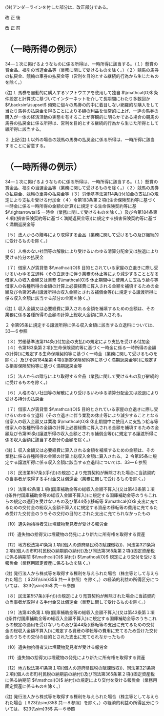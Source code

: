 (注)アンダーラインを付した部分は、改正部分である。

改 正 後

改 正 前

# （一時所得の例示）

34―１次に掲げるようなものに係る所得は、一時所得に該当する。（１）懸賞の賞金品、福引の当選金品等（業務に関して受けるものを除く。）（２）競馬の馬券の払戻金、競輪の車券の払戻金等（営利を目的とする継続的行為から生じたものを除く。）

(注)１ 馬券を自動的に購入するソフトウエアを使用して独自 $\\mathcal{O}$ 条件設定と計算式に基づいてインターネットを介して長期間にわたり多数回か $\\backsim\\supset$ 頻繁に個々の馬券の的中に着目しない網羅的な購入をして当たり馬券の払戻金を得ることにより多額の利益を恒常的に上げ、一連の馬券の購入が一体の経済活動の実態を有することが客観的に明らかである場合の競馬の馬券の払戻金に係る所得は、営利を目的とする継続的行為から生じた所得として雑所得に該当する。

２ 上記(注)１以外の場合の競馬の馬券の払戻金に係る所得は、一時所得に該当することに留意する。

# （一時所得の例示）

34―１次に掲げるようなものに係る所得は、一時所得に該当する。（１）懸賞の賞金品、福引の当選金品等（業務に関して受けるものを除く。）（２）競馬の馬券の払戻金、競輪の車券の払戻金等（３）労働基準法第114条((付加金の支払))の規定により支払を受ける付加金（４）令第183条第２項((生命保険契約等に基づく一時金に係る一時所得の金額の計算))に規定する生命保険契約等に基 $\\rightarrowtail$ 一時金（業務に関して受けるものを除く。）及び令第184条第４項((損害保険契約等に基づく満期返戻金等))に規定する損害保険契約等に基づく満期返戻金等

（５）法人からの贈与により取得する金品（業務に関して受けるもの及び継続的に受けるものを除く。）

（６）人格のない社団等の解散により受けるいわゆる清算分配金又は脱退により受ける持分の払戻金

（７）借家人が賃貸借 $\\mathcal{O}$ 目的とされている家屋の立退きに際し受けるいわゆる立退料（その立退きに伴う業務の休止等により減少することとなる借家人の収入金額又は業務 $\\mathcal{O}$ 休止期間中に使用人に支払う給与等借家人の各種所得の金額の計算上必要経費に算入される金額を補填するための金額及び令第95条((譲渡所得の収入金額とされる補償金等))に規定する譲渡所得に係る収入金額に該当する部分の金額を除く。）

(注)１ 収入金額又は必要経費に算入される金額を補填するための金額は、その業務に係る各種所得の金額の計算上総収入金額に算入される。

２ 令第95条に規定する譲渡所得に係る収入金額に該当する立退料については、33―６参照

（３）労働基準法第114条((付加金の支払))の規定により支払を受ける付加金（４）令第183条第２項((生命保険契約等に基づく一時金に係る一時所得の金額の計算))に規定する生命保険契約等に基づく一時金（業務に関して受けるものを除く。）及び令第184条第４項((損害保険契約等に基づく満期返戻金等))に規定する損害保険契約等に基づく満期返戻金等

（５）法人からの贈与により取得する金品（業務に関して受けるもの及び継続的に受けるものを除く。）

（６）人格のない社団等の解散により受けるいわゆる清算分配金又は脱退により受ける持分の払戻金

（７）借家人が賃貸借 $\\mathcal{O}$ 目的とされている家屋の立退きに際し受けるいわゆる立退料（その立退きに伴う業務の休止等により減少することとなる借家人の収入金額又は業務 $\\mathcal{O}$ 休止期間中に使用人に支払う給与等借家人の各種所得の金額の計算上必要経費に算入される金額を補填するための金額及び令第95条((譲渡所得の収入金額とされる補償金等))に規定する譲渡所得に係る収入金額に該当する部分の金額を除く。）

(注)１ 収入金額又は必要経費に算入される金額を補填するための金額は、その業務に係る各種所得の金額の計算上総収入金額に算入される。２ 令第95条に規定する譲渡所得に係る収入金額に該当する立退料については、33―６参照

（８）民法第557条((手付))の規定により売買契約が解除された場合に当該契約の当事者が取得する手付金又は償還金（業務に関して受けるものを除く。）

（９）法第42条第１項((国庫補助金等の総収入金額不算入))又は第43条第１項((条件付国庫補助金等の総収入金額不算入))に規定する国庫補助金等のうちこれらの規定の適用を受けないもの及び第44条((移転等 $\\mathcal{O}$ 支出に充てるための交付金の総収入金額不算入))に規定する資産の移転等の費用に充てるため受けた交付金のうちその交付の目的とされた支出に充てられなかったもの

（10）遺失物拾得者又は埋蔵物発見者が受ける報労金

（11）遺失物の拾得又は埋蔵物の発見により新たに所有権を取得する資産

（12）地方税法第41条第１項((個人の道府県民税の賦課徴収))、同法第321条第２項((個人の市町村民税の納期前の納付))及び同法第365条第２項((固定資産税に係る納期前 $\\mathcal{O}$ 納付)) $\\mathcal{O}$ 規定により交付を受ける報奨金（業務用固定資産に係るものを除く。）

(注) 発行法人から株式等を取得する権利を与えられた場合（株主等として与えられた場合（ $23{\\sim}35$ 共―８参照）を除く。）の経済的利益の所得区分については、 $23{\\sim}35$ 共―６参照

（８）民法第557条((手付))の規定により売買契約が解除された場合に当該契約の当事者が取得する手付金又は償還金（業務に関して受けるものを除く。）

（９）法第42条第１項((国庫補助金等の総収入金額不算入))又は第43条第１項((条件付国庫補助金等の総収入金額不算入))に規定する国庫補助金等のうちこれらの規定の適用を受けないもの及び第44条((移転等の支出に充てるための交付金の総収入金額不算入))に規定する資産の移転等の費用に充てるため受けた交付金のうちその交付の目的とされた支出に充てられなかったもの

（10）遺失物拾得者又は埋蔵物発見者が受ける報労金

（11）遺失物の拾得又は埋蔵物の発見により新たに所有権を取得する資産

（12）地方税法第41条第１項((個人の道府県民税の賦課徴収))、同法第321条第２項((個人の市町村民税の納期前の納付))及び同法第365条第２項((固定資産税に係る納期前 $\\mathcal{O}$ 納付))の規定により交付を受ける報奨金（業務用固定資産に係るものを除く。）

(注) 発行法人から株式等を取得する権利を与えられた場合（株主等として与えられた場合（ $23{\\sim}35$ 共―８参照）を除く。）の経済的利益の所得区分については、 $23{\\sim}35$ 共―６参照
